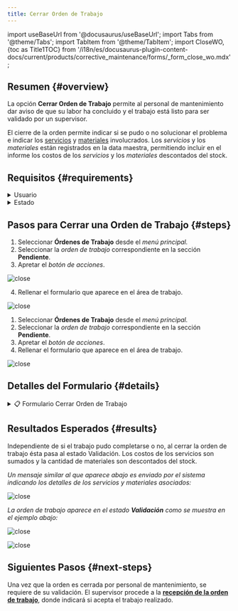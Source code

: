 ```yaml
---
title: Cerrar Orden de Trabajo
---
```


import useBaseUrl from '@docusaurus/useBaseUrl'; 
import Tabs from '@theme/Tabs';
import TabItem from '@theme/TabItem';
import CloseWO, {toc as Title1TOC} from '/i18n/es/docusaurus-plugin-content-docs/current/products/corrective_maintenance/forms/_form_close_wo.mdx'; 

## Resumen {#overview}
La opción **Cerrar Orden de Trabajo** permite al personal de mantenimiento dar aviso de que su labor ha concluido y el trabajo está listo para ser validado por un supervisor.

El cierre de la orden permite indicar si se pudo o no solucionar el problema e indicar los [servicios](/docs/products/corrective_maintenance/master_data/service) y [materiales](/docs/products/corrective_maintenance/master_data/material) involucrados. Los _servicios_ y los _materiales_ están registrados en la data maestra, permitiendo incluir en el informe los costos de los _servicios_ y los _materiales_ descontados del stock.

## Requisitos {#requirements}

<details>
<summary>Usuario</summary>
<div>

Sólo pueden cerrar la orden de trabajo [_usuarios_](/docs/products/corrective_maintenance/master_data/users) asociados a la tarea y con uno de los siguientes [_cargos_](/docs/products/corrective_maintenance/master_data/job_title):  
`técnico`, `supervisor`, `administrador` o `jefe`

</div>
</details>

<details>
<summary>Estado</summary>
<div>

La orden de trabajo deber estar en el estado **Pendiente**.

</div>
</details>

## Pasos para Cerrar una Orden de Trabajo {#steps}

<Tabs>
<TabItem value="desktop" label="Escritorio" default>

1.	Seleccionar **Órdenes de Trabajo** desde el _menú principal._
2.	Seleccionar la _orden de trabajo_ correspondiente en la sección **Pendiente**.
3.	Apretar el _botón de acciones_.

<div className="img_sizing">

![close](/img/productos_es/product_cm_wo_close_01.png)

</div>

4.	Rellenar el formulario que aparece en el área de trabajo.

<div className="img_sizing_small">

![close](/img/productos_es/product_cm_wo_close_02.png)

</div>

</TabItem>
<TabItem value="mobile" label="Versión Móvil">

1.	Seleccionar **Órdenes de Trabajo** desde el _menú principal._
2.	Seleccionar la _orden de trabajo_ correspondiente en la sección **Pendiente**.
3.	Apretar el _botón de acciones_.
4.	Rellenar el formulario que aparece en el área de trabajo.

<div className="img_sizing">

![close](/img/productos_es/product_cm_wo_close_01m.png)

</div>

</TabItem>
</Tabs>

## Detalles del Formulario {#details}

<details>
<summary>📋 Formulario Cerrar Orden de Trabajo</summary>
<div>

<CloseWO/>

</div>
</details>

## Resultados Esperados {#results}
Independiente de si el trabajo pudo completarse o no, al cerrar la orden de trabajo ésta pasa al estado Validación. Los costos de los servicios son sumados y la cantidad de materiales son descontados del stock.

_Un mensaje similar al que aparece abajo es enviado por el sistema indicando los detalles de los servicios y materiales asociados:_

<div className="img_sizing_small">

![close](/img/productos_es/product_cm_wo_close_03.png)

</div>

_La orden de trabajo aparece en el estado **Validación** como se muestra en el ejemplo abajo:_

<Tabs>
<TabItem value="desktop" label="Escritorio" default>

<div className="img_sizing">

![close](/img/productos_es/product_cm_wo_close_04.png)

</div>

</TabItem>
<TabItem value="mobile" label="Versión Móvil">

<div className="img_sizing_extra_small">

![close](/img/productos_es/product_cm_wo_close_04m.png)

</div>

</TabItem>
</Tabs>

## Siguientes Pasos {#next-steps}
Una vez que la orden es cerrada por personal de mantenimiento, se requiere de su validación.
El supervisor procede a la [**recepción de la orden de trabajo**](/docs/products/corrective_maintenance/actions/wo_validate), donde indicará si acepta el trabajo realizado.
